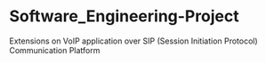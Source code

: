 # Software_Engineering-Project
Extensions on VoIP application over SIP (Session Initiation Protocol) Communication Platform
